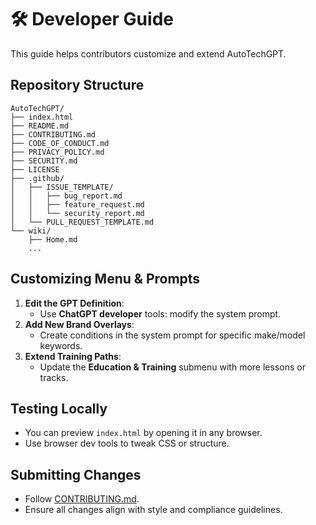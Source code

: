 # 🛠️ Developer Guide

This guide helps contributors customize and extend AutoTechGPT.

## Repository Structure

```
AutoTechGPT/
├── index.html
├── README.md
├── CONTRIBUTING.md
├── CODE_OF_CONDUCT.md
├── PRIVACY_POLICY.md
├── SECURITY.md
├── LICENSE
├── .github/
│   ├── ISSUE_TEMPLATE/
│   │   ├── bug_report.md
│   │   ├── feature_request.md
│   │   └── security_report.md
│   └── PULL_REQUEST_TEMPLATE.md
└── wiki/
    ├── Home.md
    ...
```

## Customizing Menu & Prompts

1. **Edit the GPT Definition**:
   - Use **ChatGPT developer** tools: modify the system prompt.
2. **Add New Brand Overlays**:
   - Create conditions in the system prompt for specific make/model keywords.
3. **Extend Training Paths**:
   - Update the **Education & Training** submenu with more lessons or tracks.

## Testing Locally

- You can preview `index.html` by opening it in any browser.
- Use browser dev tools to tweak CSS or structure.

## Submitting Changes

- Follow [CONTRIBUTING.md](../CONTRIBUTING.md).
- Ensure all changes align with style and compliance guidelines.
